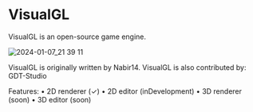# VisualGL
VisualGL is an open-source game engine.

![2024-01-07_21 39 11](https://github.com/Nabir14/VisualGL/assets/82253045/23ed1820-28d3-4b1d-8f29-2d7d8d3c9fb3)


VisualGL is originally written by Nabir14.
VisualGL is also contributed by: GDT-Studio

Features:
• 2D renderer (✓)
• 2D editor (inDevelopment)
• 3D renderer (soon)
• 3D editor (soon)
